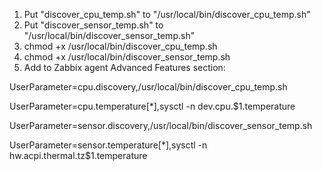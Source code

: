 1. Put "discover_cpu_temp.sh" to "/usr/local/bin/discover_cpu_temp.sh"
2. Put "discover_sensor_temp.sh" to "/usr/local/bin/discover_sensor_temp.sh"
3. chmod +x /usr/local/bin/discover_cpu_temp.sh
4. chmod +x /usr/local/bin/discover_sensor_temp.sh
5. Add to Zabbix agent Advanced Features section:

   
UserParameter=cpu.discovery,/usr/local/bin/discover_cpu_temp.sh

UserParameter=cpu.temperature[*],sysctl -n dev.cpu.$1.temperature

UserParameter=sensor.discovery,/usr/local/bin/discover_sensor_temp.sh

UserParameter=sensor.temperature[*],sysctl -n hw.acpi.thermal.tz$1.temperature

